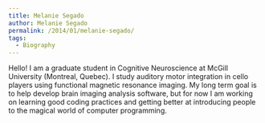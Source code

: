 ```yaml
---
title: Melanie Segado
author: Melanie Segado
permalink: /2014/01/melanie-segado/
tags:
  - Biography
---
```

Hello! I am a graduate student in Cognitive Neuroscience at McGill University (Montreal, Quebec). I study auditory motor integration in cello players using functional magnetic resonance imaging. My long term goal is to help develop brain imaging analysis software, but for now I am working on learning good coding practices and getting better at introducing people to the magical world of computer programming.
